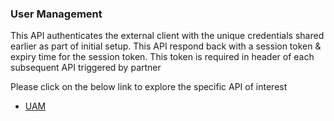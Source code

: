 ### User Management ###

This API authenticates the external client with the unique credentials shared earlier as part of initial setup. This API respond back with a session token & expiry time for the session token. This token is required in header of each subsequent API triggered by partner

Please click on the below link to explore the specific API of interest

- [UAM](./?path=docs/APIs/UAM/UAM.md)

